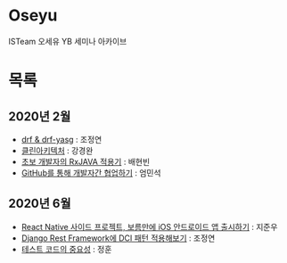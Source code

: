 # Oseyu
ISTeam 오세유 YB 세미나 아카이브 

# 목록 
## 2020년 2월
* [drf & drf-yasg](/2020년%202월/drf%20%26%20drf-yasg.pdf) : 조정연
* [클린아키텍처](/2020년%202월/클린아키텍처.pdf) : 강경완
* [초보 개발자의 RxJAVA 적용기](/2020년%202월/초보%20개발자의%20RxJAVA%20적용기.pdf) : 배현빈
* [GitHub를 통해 개발자간 협업하기](/2020년%202월/GitHub를%20통해%20개발자간%20협업하기.pdf) : 엄민석

## 2020년 6월
* [React Native 사이드 프로젝트, 보름만에 iOS 안드로이드 앱 출시하기](/2020년%206월/React%20Native%20사이드%20프로젝트%2C%20보름만에%20iOS%20안드로이드%20앱%20출시하기.pdf) : 지준우
* [Django Rest Framework에 DCI 패턴 적용해보기](/2020년%206월//Django%20Rest%20Framework에%20DCI%20패턴%20적용해보기.pdf) : 조정연
* [테스트 코드의 중요성](/2020년%206월/테스트%20코드의%20중요성.pdf) : 정훈